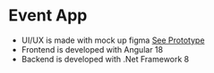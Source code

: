 # Event App

-  UI/UX is made with mock up figma [See Prototype](https://www.figma.com/proto/jAIVrSrAjpAdfSgIwc9se7/Untitled?node-id=0-1&t=hEKklGS8qG52fRMK-1)
-  Frontend is developed with Angular 18
-  Backend is developed with .Net Framework 8

